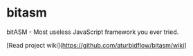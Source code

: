 # bitasm
bitASM - Most useless JavaScript framework you ever tried.

[Read project wiki](https://github.com/aturbidflow/bitasm/wiki]
